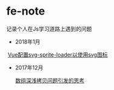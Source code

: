 # fe-note
记录个人在Js学习道路上遇到的问题

- 2018年1月<br>

  <a href="https://github.com/mvpzx/fe-note/issues/2">Vue配置svg-sprite-loader以使用svg图标</a>
  
- 2017年12月<br>

  <a href="https://github.com/mvpzx/fe-note/issues/1">数组深浅拷贝问题引发的思考</a>

